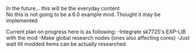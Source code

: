 In the future... this will be the everyday content                                                                                         
No this is not going to be a 6.0 example mod. Thought it may be implemented

Current plan on progress here is as following: 
-Integrate sk7725's EXP-LIB with the mod
-Make global research nodes (ones also affecting cores)
-Just wait till modded items can be actually researched
